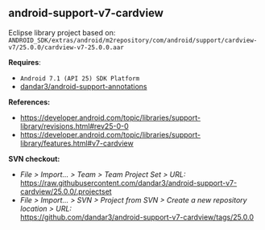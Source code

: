 ## android-support-v7-cardview

Eclipse library project based on:<br/>
`ANDROID_SDK/extras/android/m2repository/com/android/support/cardview-v7/25.0.0/cardview-v7-25.0.0.aar`

**Requires**:
- `Android 7.1 (API 25) SDK Platform`
- [dandar3/android-support-annotations](https://github.com/dandar3/android-support-annotations/tree/25.0.0)

**References:**
- https://developer.android.com/topic/libraries/support-library/revisions.html#rev25-0-0
- https://developer.android.com/topic/libraries/support-library/features.html#v7-cardview

**SVN checkout:**
- _File > Import... > Team > Team Project Set > URL:_<br/>
  https://raw.githubusercontent.com/dandar3/android-support-v7-cardview/25.0.0/.projectset
- _File > Import... > SVN > Project from SVN > Create a new repository location > URL:_<br/> 
  https://github.com/dandar3/android-support-v7-cardview/tags/25.0.0